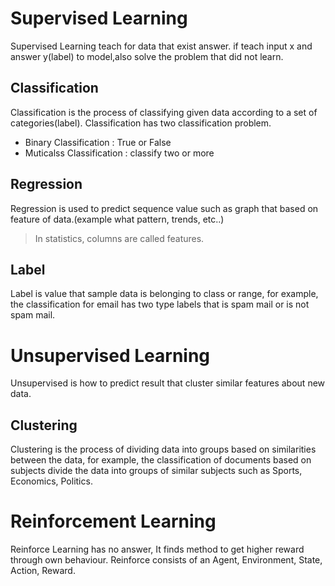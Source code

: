 # Supervised Learning

Supervised Learning teach for data that exist answer. if teach input x and answer y(label) to model,also solve the problem that did not learn.

## Classification

Classification is the process of classifying given data according to a set of categories(label). Classification has two classification problem.

-   Binary Classification : True or False
-   Muticalss Classification : classify two or more

## Regression

Regression is used to predict sequence value such as graph that based on feature of data.(example what pattern, trends, etc..)

> In statistics, columns are called features.

## Label

Label is value that sample data is belonging to class or range, for example, the classification for email has two type labels that is spam mail or is not spam mail.

# Unsupervised Learning

Unsupervised is how to predict result that cluster similar features about new data.

## Clustering

Clustering is the process of dividing data into groups based on similarities between the data, for example, the classification of documents based on subjects divide the data into groups of similar subjects such as Sports, Economics, Politics.

# Reinforcement Learning

Reinforce Learning has no answer, It finds method to get higher reward through own behaviour.
Reinforce consists of an Agent, Environment, State, Action, Reward.
